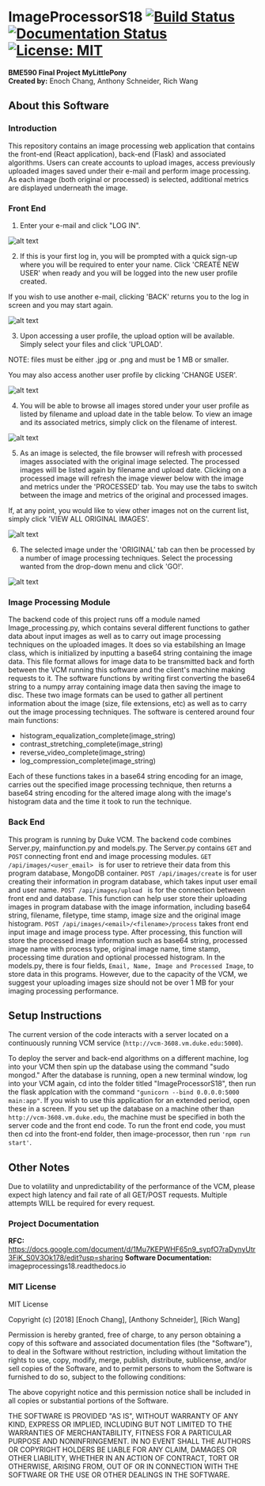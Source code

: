 # ImageProcessorS18    [![Build Status](https://travis-ci.org/enoch-chang/ImageProcessorS18.svg?branch=master)](https://travis-ci.org/enoch-chang/ImageProcessorS18) [![Documentation Status](https://readthedocs.org/projects/imageprocessings18/badge/?version=latest)](http://imageprocessings18.readthedocs.io/en/latest/?badge=latest) [![License: MIT](https://img.shields.io/badge/License-MIT-yellow.svg)](https://opensource.org/licenses/MIT)

**BME590 Final Project MyLittlePony**  
**Created by:** Enoch Chang, Anthony Schneider, Rich Wang

## About this Software
### Introduction
This repository contains an image processing web application that contains the front-end (React application), back-end (Flask) and associated algorithms. Users can create accounts to upload images, access previously uploaded images saved under their e-mail and perform image processing. As each image (both original or processed) is selected, additional metrics are displayed underneath the image.

### Front End

1. Enter your e-mail and click "LOG IN". 

![alt text](https://github.com/enoch-chang/ImageProcessorS18/blob/readme/screenshots/login.png?raw=true)

2. If this is your first log in, you will be prompted with a quick sign-up where you will be required to enter your name. Click 'CREATE NEW USER' when ready and you will be logged into the new user profile created.

If you wish to use another e-mail, clicking 'BACK' returns you to the log in screen and you may start again. 

![alt text](https://github.com/enoch-chang/ImageProcessorS18/blob/readme/screenshots/create-user.png)

3. Upon accessing a user profile, the upload option will be available. Simply select your files and click 'UPLOAD'.

NOTE: files must be either .jpg or .png and must be 1 MB or smaller.

You may also access another user profile by clicking 'CHANGE USER'.

![alt text](https://github.com/enoch-chang/ImageProcessorS18/blob/readme/screenshots/logged-in.png?raw=true)

4. You will be able to browse all images stored under your user profile as listed by filename and upload date in the table below. To view an image and its associated metrics, simply click on the filename of interest.

![alt text](https://github.com/enoch-chang/ImageProcessorS18/blob/readme/screenshots/viewer.png?raw=true)

5. As an image is selected, the file browser will refresh with processed images associated with the original image selected. The processed images will be listed again by filename and upload date. Clicking on a processed image will refresh the image viewer below with the image and metrics under the 'PROCESSED' tab. You may use the tabs to switch between the image and metrics of the original and processed images.

If, at any point, you would like to view other images not on the current list, simply click 'VIEW ALL ORIGINAL IMAGES'.

![alt text](https://github.com/enoch-chang/ImageProcessorS18/blob/readme/screenshots/viewer-p.png?raw=true)

6. The selected image under the 'ORIGINAL' tab can then be processed by a number of image processing techniques. Select the processing wanted from the drop-down menu and click 'GO!'.

![alt text](https://github.com/enoch-chang/ImageProcessorS18/blob/readme/screenshots/process.png?raw=true)


### Image Processing Module
The backend code of this project runs off a module named Image_processing.py, which contains several different functions to gather data about input images as well as to carry out image processing techniques on the uploaded images. It does so via estabilshing an Image class, which is initialized by inputting a base64 string containing the image data. This file format allows for image data to be transmitted back and forth between the VCM running this software and the client's machine making requests to it. The software functions by writing first converting the base64 string to a numpy array containing image data then saving the image to disc. These two image formats can be used to gather all pertinent information about the image (size, file extensions, etc) as well as to carry out the image processing techniques. The software is centered around four main functions: 
* histogram_equalization_complete(image_string)
* contrast_stretching_complete(image_string)
* reverse_video_complete(image_string)
* log_compression_complete(image_string)  

Each of these functions takes in a base64 string encoding for an image, carries out the specified image processing technique, then returns a base64 string encoding for the altered image along with the image's histogram data and the time it took to run the technique.

### Back End 
This program is running by Duke VCM. The backend code combines Server.py, mainfunction.py and models.py. The Server.py contains ```GET``` and ```POST``` connecting front end and image processing modules. ```GET /api/images/<user_email>
``` is for user to retrieve their data from this program database, MongoDB container. ```POST /api/images/create``` is for user creating their information in program database, which takes input user email and user name. ```POST /api/images/upload
 ```   is for the connection between front end and database. This function can help user store their uploading images in program database with the image information, including base64 string, filename, filetype, time stamp, image size and the original image histogram. ```POST /api/images/<email>/<filename>/process``` takes front end input image and image process type. After processing, this function will store the processed image information such as base64 string, processed image name with process type, original image name, time stamp, processing time duration and optional processed histogram. In the models.py, there is four fields, ```Email, Name, Image and Processed Image```, to store data in this programs. However, due to the capacity of the VCM, we suggest your uploading images size should not be over 1 MB for your imaging processing performance.
 
## Setup Instructions
The current version of the code interacts with a server located on a continuously running VCM service (```http://vcm-3608.vm.duke.edu:5000```).

To deploy the server and back-end algorithms on a different machine, log into your VCM then spin up the database using the command "sudo mongod." After the database is running, open a new terminal window, log into your VCM again, cd into the folder titled "ImageProcessorS18", then run the flask applcation with the command ```"gunicorn --bind 0.0.0.0:5000 main:app"```. If you wish to use this application for an extended period, open these in a screen. If you set up the database on a machine other than ```http://vcm-3608.vm.duke.edu```, the machine must be specified in both the server code and the front end code. To run the front end code, you must then cd into the front-end folder, then image-processor, then run ```'npm run start'```.

## Other Notes
Due to volatility and unpredictability of the performance of the VCM, please expect high latency and fail rate of all GET/POST requests. Multiple attempts WILL be required for every request.

### Project Documentation
**RFC:** https://docs.google.com/document/d/1Mu7KEPWHF65n9_sypfO7raDynyUtr3FiK_S0V3Ok178/edit?usp=sharing
**Software Documentation:** imageprocessings18.readthedocs.io

### MIT License
MIT License

Copyright (c) [2018] [Enoch Chang], [Anthony Schneider], [Rich Wang]

Permission is hereby granted, free of charge, to any person obtaining a copy
of this software and associated documentation files (the "Software"), to deal
in the Software without restriction, including without limitation the rights
to use, copy, modify, merge, publish, distribute, sublicense, and/or sell
copies of the Software, and to permit persons to whom the Software is
furnished to do so, subject to the following conditions:

The above copyright notice and this permission notice shall be included in all
copies or substantial portions of the Software.

THE SOFTWARE IS PROVIDED "AS IS", WITHOUT WARRANTY OF ANY KIND, EXPRESS OR
IMPLIED, INCLUDING BUT NOT LIMITED TO THE WARRANTIES OF MERCHANTABILITY,
FITNESS FOR A PARTICULAR PURPOSE AND NONINFRINGEMENT. IN NO EVENT SHALL THE
AUTHORS OR COPYRIGHT HOLDERS BE LIABLE FOR ANY CLAIM, DAMAGES OR OTHER
LIABILITY, WHETHER IN AN ACTION OF CONTRACT, TORT OR OTHERWISE, ARISING FROM,
OUT OF OR IN CONNECTION WITH THE SOFTWARE OR THE USE OR OTHER DEALINGS IN THE
SOFTWARE.
